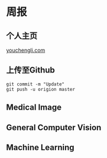 # 周报

## 个人主页

[youchengli.com](youchengli.com)

## 上传至Github

```
git commit -m "Update"
git push -u origion master
```

## Medical Image



## General Computer Vision

## Machine Learning